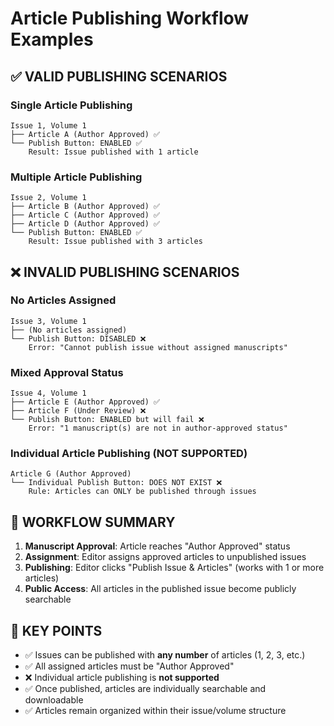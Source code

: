 # Article Publishing Workflow Examples

## ✅ **VALID PUBLISHING SCENARIOS**

### Single Article Publishing
```
Issue 1, Volume 1
├── Article A (Author Approved) ✅
└── Publish Button: ENABLED ✅
    Result: Issue published with 1 article
```

### Multiple Article Publishing  
```
Issue 2, Volume 1
├── Article B (Author Approved) ✅
├── Article C (Author Approved) ✅
├── Article D (Author Approved) ✅
└── Publish Button: ENABLED ✅
    Result: Issue published with 3 articles
```

## ❌ **INVALID PUBLISHING SCENARIOS**

### No Articles Assigned
```
Issue 3, Volume 1
├── (No articles assigned)
└── Publish Button: DISABLED ❌
    Error: "Cannot publish issue without assigned manuscripts"
```

### Mixed Approval Status
```
Issue 4, Volume 1
├── Article E (Author Approved) ✅
├── Article F (Under Review) ❌
└── Publish Button: ENABLED but will fail ❌
    Error: "1 manuscript(s) are not in author-approved status"
```

### Individual Article Publishing (NOT SUPPORTED)
```
Article G (Author Approved)
└── Individual Publish Button: DOES NOT EXIST ❌
    Rule: Articles can ONLY be published through issues
```

## 🔄 **WORKFLOW SUMMARY**

1. **Manuscript Approval**: Article reaches "Author Approved" status
2. **Assignment**: Editor assigns approved articles to unpublished issues
3. **Publishing**: Editor clicks "Publish Issue & Articles" (works with 1 or more articles)
4. **Public Access**: All articles in the published issue become publicly searchable

## 🎯 **KEY POINTS**

- ✅ Issues can be published with **any number** of articles (1, 2, 3, etc.)
- ✅ All assigned articles must be "Author Approved"
- ❌ Individual article publishing is **not supported**
- ✅ Once published, articles are individually searchable and downloadable
- ✅ Articles remain organized within their issue/volume structure
